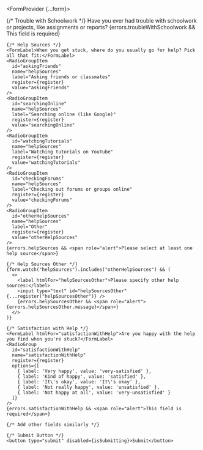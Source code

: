 <FormProvider {...form}>
  <form onSubmit={onSubmit}>
    {/* Trouble with Schoolwork */}
    <FormLabel htmlFor="troubleWithSchoolwork">Have you ever had trouble with schoolwork or projects, like assignments or reports?</FormLabel>
    <RadioGroup
      id="troubleWithSchoolwork"
      name="troubleWithSchoolwork"
      register={register}
      options={[
        { label: 'Yes', value: true },
        { label: 'No', value: false }
      ]}
    />
    {errors.troubleWithSchoolwork && <span role="alert">This field is required</span>}
    
    {/* Help Sources */}
    <FormLabel>When you get stuck, where do you usually go for help? Pick all that fit:</FormLabel>
    <RadioGroupItem
      id="askingFriends"
      name="helpSources"
      label="Asking friends or classmates"
      register={register}
      value="askingFriends"
    />
    <RadioGroupItem
      id="searchingOnline"
      name="helpSources"
      label="Searching online (like Google)"
      register={register}
      value="searchingOnline"
    />
    <RadioGroupItem
      id="watchingTutorials"
      name="helpSources"
      label="Watching tutorials on YouTube"
      register={register}
      value="watchingTutorials"
    />
    <RadioGroupItem
      id="checkingForums"
      name="helpSources"
      label="Checking out forums or groups online"
      register={register}
      value="checkingForums"
    />
    <RadioGroupItem
      id="otherHelpSources"
      name="helpSources"
      label="Other"
      register={register}
      value="otherHelpSources"
    />
    {errors.helpSources && <span role="alert">Please select at least one help source</span>}
    
    {/* Help Sources Other */}
    {form.watch("helpSources").includes("otherHelpSources") && (
      <>
        <label htmlFor="helpSourcesOther">Please specify other help sources:</label>
        <input type="text" id="helpSourcesOther" {...register("helpSourcesOther")} />
        {errors.helpSourcesOther && <span role="alert">{errors.helpSourcesOther.message}</span>}
      </>
    )}

    {/* Satisfaction with Help */}
    <FormLabel htmlFor="satisfactionWithHelp">Are you happy with the help you find when you're stuck?</FormLabel>
    <RadioGroup
      id="satisfactionWithHelp"
      name="satisfactionWithHelp"
      register={register}
      options={[
        { label: 'Very happy', value: 'very-satisfied' },
        { label: 'Kind of happy', value: 'satisfied' },
        { label: 'It\'s okay', value: 'It\'s okay' },
        { label: 'Not really happy', value: 'unsatisfied' },
        { label: 'Not happy at all', value: 'very-unsatisfied' }
      ]}
    />
    {errors.satisfactionWithHelp && <span role="alert">This field is required</span>}

    {/* Add other fields similarly */}

    {/* Submit Button */}
    <button type="submit" disabled={isSubmitting}>Submit</button>
  </form>
</FormProvider>
